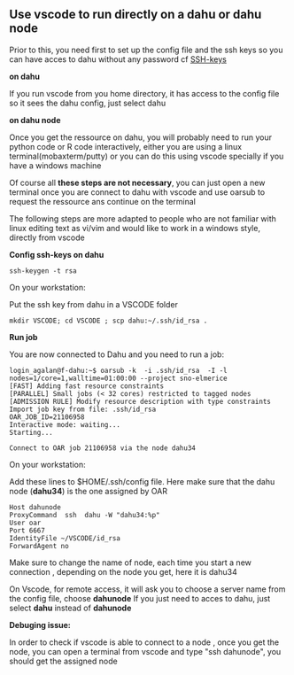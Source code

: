 
## Use vscode to run directly on a dahu or  dahu node

Prior to this, you need first to set up the config file and the ssh keys so you can have acces to dahu without any password
cf [SSH-keys](https://github.com/IGE-numerique/ige-calcul/blob/main/schedulers/oar/dahu.md)

**on dahu**

If you run vscode from you home directory, it has access to the config file so it sees the dahu config, just select dahu

**on dahu node**

Once you get the ressource on dahu, you will probably need to run your python code or R code interactively, either you are using a linux terminal(mobaxterm/putty) or you can do this using vscode specially if you have a windows machine

Of course all **these steps are not necessary**, you can just open a new terminal once you are connect to dahu  with vscode and use oarsub to request the ressource ans continue on the terminal

The following steps are more adapted to people who are not familiar with linux editing text as vi/vim and would like to work in a windows style, directly from vscode


**Config ssh-keys on dahu**

```
ssh-keygen -t rsa
```
 
On your workstation:
 
Put the ssh key from dahu  in a  VSCODE folder

```
mkdir VSCODE; cd VSCODE ; scp dahu:~/.ssh/id_rsa .
```
 
 
**Run job**
 
 
You are now connected to Dahu and you need to run a job:

 ```
login_agalan@f-dahu:~$ oarsub -k  -i .ssh/id_rsa  -I -l nodes=1/core=1,walltime=01:00:00 --project sno-elmerice
[FAST] Adding fast resource constraints
[PARALLEL] Small jobs (< 32 cores) restricted to tagged nodes
[ADMISSION RULE] Modify resource description with type constraints
Import job key from file: .ssh/id_rsa
OAR_JOB_ID=21106958
Interactive mode: waiting...
Starting...

Connect to OAR job 21106958 via the node dahu34
```
 
On your  workstation:

Add these lines to $HOME/.ssh/config file. Here make sure that the dahu node (**dahu34**) is the one assigned by OAR

```
Host dahunode                                                                                                                 
ProxyCommand  ssh  dahu -W "dahu34:%p"                                                                                 
User oar                                                                                                                      
Port 6667                                                                                                                     
IdentityFile ~/VSCODE/id_rsa                                                                                                  
ForwardAgent no 
 ````
 
Make sure to change the name of node, each time you start a new connection , depending on the node you get, here it is dahu34

On Vscode, for remote access, it will ask you to choose a server name from the config file, choose **dahunode**
If you just need to acces to dahu, just select **dahu** instead of **dahunode**

**Debuging issue:**

In order to check if vscode is able to connect to a node , once you get the node, you can open a terminal from vscode and type "ssh dahunode", you should get the assigned node
